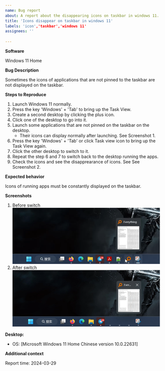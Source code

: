 ```yaml
---
name: Bug report
about: A report about the disappearing icons on taskbar in windows 11. 
title: 'Icons disappear on taskbar in windows 11'
labels: 'icon','taskbar','windows 11'
assignees: ''

---
```

**Software**

Windows 11 Home

**Bug Description**

Sometimes the icons of applications that are not pinned to the taskbar are not displayed on the taskbar.

**Steps to Reproduce**
1. Launch Windows 11 normally.
2. Press the key 'Windows' + 'Tab' to bring up the Task View.
3. Create a second desktop by clicking the plus icon.
4. Click one of the desktop to go into it.
5. Launch some applications that are not pinned on the taskbar on the desktop.
    -  Their icons can display normally after launching. See Screenshot 1.
6. Press the key 'Windows' + 'Tab' or click Task view icon to bring up the Task View again.
7. Click the other desktop to switch to it.
8. Repeat the step 6 and 7 to switch back to the desktop running the apps.
9. Check the icons and see the disapprearance of icons. See See Screenshot 2. 


**Expected behavior**

Icons of running apps must be constantly displayed on the taskbar.

**Screenshots**

1. Before switch
![BeforeSwitch](图片.png)
2. After switch 
![AfterSwitch](图片-1.png)


**Desktop:**
 - OS: [Microsoft Windows 11 Home Chinese version 10.0.22631]

**Additional context**

Report time: 2024-03-29
